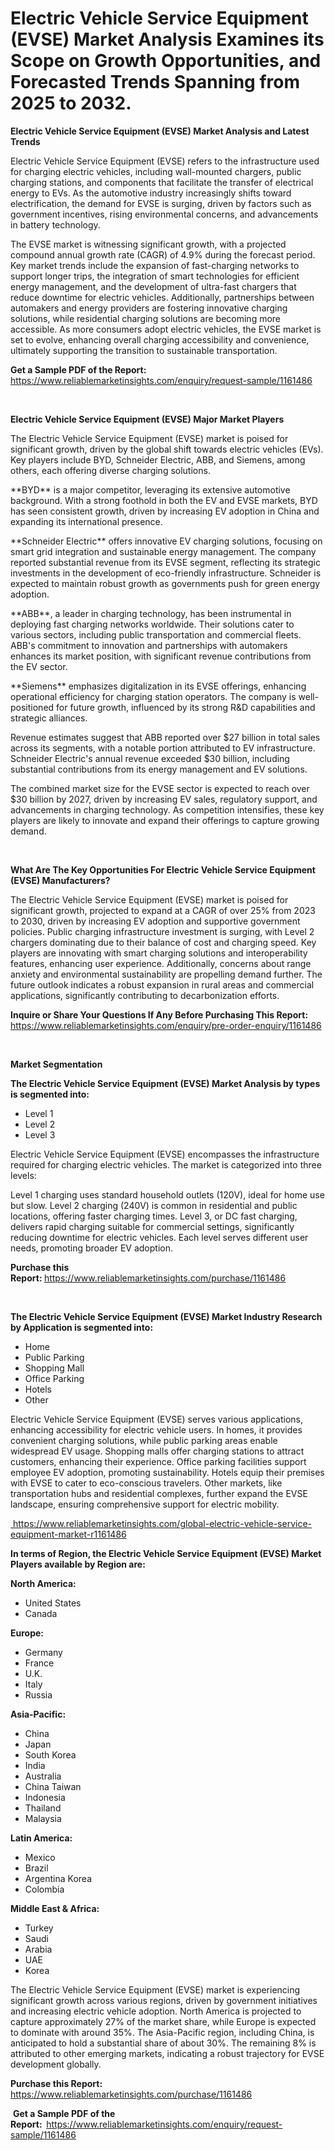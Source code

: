 <p><h1>Electric Vehicle Service Equipment (EVSE) Market Analysis Examines its Scope on Growth Opportunities, and Forecasted Trends Spanning from 2025 to 2032.</h1></p><p><strong>Electric Vehicle Service Equipment (EVSE) Market Analysis and Latest Trends</strong></p>
<p><p>Electric Vehicle Service Equipment (EVSE) refers to the infrastructure used for charging electric vehicles, including wall-mounted chargers, public charging stations, and components that facilitate the transfer of electrical energy to EVs. As the automotive industry increasingly shifts toward electrification, the demand for EVSE is surging, driven by factors such as government incentives, rising environmental concerns, and advancements in battery technology.</p><p>The EVSE market is witnessing significant growth, with a projected compound annual growth rate (CAGR) of 4.9% during the forecast period. Key market trends include the expansion of fast-charging networks to support longer trips, the integration of smart technologies for efficient energy management, and the development of ultra-fast chargers that reduce downtime for electric vehicles. Additionally, partnerships between automakers and energy providers are fostering innovative charging solutions, while residential charging solutions are becoming more accessible. As more consumers adopt electric vehicles, the EVSE market is set to evolve, enhancing overall charging accessibility and convenience, ultimately supporting the transition to sustainable transportation.</p></p>
<p><strong>Get a Sample PDF of the Report:&nbsp;</strong> <a href="https://www.reliablemarketinsights.com/enquiry/request-sample/1161486?utm_campaign=1938&utm_medium=2&utm_source=Github&utm_content=ia&utm_term=16042025&utm_id=electric-vehicle-service-equipment-evse">https://www.reliablemarketinsights.com/enquiry/request-sample/1161486</a></p>
<p>&nbsp;</p>
<p><strong>Electric Vehicle Service Equipment (EVSE) Major Market Players</strong></p>
<p><p>The Electric Vehicle Service Equipment (EVSE) market is poised for significant growth, driven by the global shift towards electric vehicles (EVs). Key players include BYD, Schneider Electric, ABB, and Siemens, among others, each offering diverse charging solutions.</p><p>**BYD** is a major competitor, leveraging its extensive automotive background. With a strong foothold in both the EV and EVSE markets, BYD has seen consistent growth, driven by increasing EV adoption in China and expanding its international presence.</p><p>**Schneider Electric** offers innovative EV charging solutions, focusing on smart grid integration and sustainable energy management. The company reported substantial revenue from its EVSE segment, reflecting its strategic investments in the development of eco-friendly infrastructure. Schneider is expected to maintain robust growth as governments push for green energy adoption.</p><p>**ABB**, a leader in charging technology, has been instrumental in deploying fast charging networks worldwide. Their solutions cater to various sectors, including public transportation and commercial fleets. ABB's commitment to innovation and partnerships with automakers enhances its market position, with significant revenue contributions from the EV sector.</p><p>**Siemens** emphasizes digitalization in its EVSE offerings, enhancing operational efficiency for charging station operators. The company is well-positioned for future growth, influenced by its strong R&D capabilities and strategic alliances.</p><p>Revenue estimates suggest that ABB reported over $27 billion in total sales across its segments, with a notable portion attributed to EV infrastructure. Schneider Electric's annual revenue exceeded $30 billion, including substantial contributions from its energy management and EV solutions.</p><p>The combined market size for the EVSE sector is expected to reach over $30 billion by 2027, driven by increasing EV sales, regulatory support, and advancements in charging technology. As competition intensifies, these key players are likely to innovate and expand their offerings to capture growing demand.</p></p>
<p>&nbsp;</p>
<p><strong>What Are The Key Opportunities For Electric Vehicle Service Equipment (EVSE) Manufacturers?</strong></p>
<p><p>The Electric Vehicle Service Equipment (EVSE) market is poised for significant growth, projected to expand at a CAGR of over 25% from 2023 to 2030, driven by increasing EV adoption and supportive government policies. Public charging infrastructure investment is surging, with Level 2 chargers dominating due to their balance of cost and charging speed. Key players are innovating with smart charging solutions and interoperability features, enhancing user experience. Additionally, concerns about range anxiety and environmental sustainability are propelling demand further. The future outlook indicates a robust expansion in rural areas and commercial applications, significantly contributing to decarbonization efforts.</p></p>
<p><strong>Inquire or Share Your Questions If Any Before Purchasing This Report:</strong> <a href="https://www.reliablemarketinsights.com/enquiry/pre-order-enquiry/1161486?utm_campaign=1938&utm_medium=2&utm_source=Github&utm_content=ia&utm_term=16042025&utm_id=electric-vehicle-service-equipment-evse">https://www.reliablemarketinsights.com/enquiry/pre-order-enquiry/1161486</a></p>
<p>&nbsp;</p>
<p><strong>Market Segmentation</strong></p>
<p><strong>The Electric Vehicle Service Equipment (EVSE) Market Analysis by types is segmented into:</strong></p>
<p><ul><li>Level 1</li><li>Level 2</li><li>Level 3</li></ul></p>
<p><p>Electric Vehicle Service Equipment (EVSE) encompasses the infrastructure required for charging electric vehicles. The market is categorized into three levels: </p><p>Level 1 charging uses standard household outlets (120V), ideal for home use but slow. Level 2 charging (240V) is common in residential and public locations, offering faster charging times. Level 3, or DC fast charging, delivers rapid charging suitable for commercial settings, significantly reducing downtime for electric vehicles. Each level serves different user needs, promoting broader EV adoption.</p></p>
<p><strong>Purchase this Report:&nbsp;</strong><a href="https://www.reliablemarketinsights.com/purchase/1161486?utm_campaign=1938&utm_medium=2&utm_source=Github&utm_content=ia&utm_term=16042025&utm_id=electric-vehicle-service-equipment-evse">https://www.reliablemarketinsights.com/purchase/1161486</a></p>
<p>&nbsp;</p>
<p><strong>The Electric Vehicle Service Equipment (EVSE) Market Industry Research by Application is segmented into:</strong></p>
<p><ul><li>Home</li><li>Public Parking</li><li>Shopping Mall</li><li>Office Parking</li><li>Hotels</li><li>Other</li></ul></p>
<p><p>Electric Vehicle Service Equipment (EVSE) serves various applications, enhancing accessibility for electric vehicle users. In homes, it provides convenient charging solutions, while public parking areas enable widespread EV usage. Shopping malls offer charging stations to attract customers, enhancing their experience. Office parking facilities support employee EV adoption, promoting sustainability. Hotels equip their premises with EVSE to cater to eco-conscious travelers. Other markets, like transportation hubs and residential complexes, further expand the EVSE landscape, ensuring comprehensive support for electric mobility.</p></p>
<p><a href="https://www.reliablemarketinsights.com/global-electric-vehicle-service-equipment-market-r1161486?utm_campaign=1938&utm_medium=2&utm_source=Github&utm_content=ia&utm_term=16042025&utm_id=electric-vehicle-service-equipment-evse">&nbsp;https://www.reliablemarketinsights.com/global-electric-vehicle-service-equipment-market-r1161486</a></p>
<p><strong>In terms of Region, the Electric Vehicle Service Equipment (EVSE) Market Players available by Region are:</strong></p>
<p>
    <p> <strong> North America: </strong>
        <ul>
            <li>United States</li>
            <li>Canada</li>
        </ul>
        </p> 
    <p> <strong> Europe: </strong>
        <ul>
            <li>Germany</li>
            <li>France</li>
            <li>U.K.</li>
            <li>Italy</li>
            <li>Russia</li>
        </ul>
        </p> 
    <p> <strong> Asia-Pacific: </strong>
        <ul>
            <li>China</li>
            <li>Japan</li>
            <li>South Korea</li>
            <li>India</li>
            <li>Australia</li>
            <li>China Taiwan</li>
            <li>Indonesia</li>
            <li>Thailand</li>
            <li>Malaysia</li>
        </ul>
        </p> 
    <p> <strong> Latin America: </strong>
        <ul>
            <li>Mexico</li>
            <li>Brazil</li>
            <li>Argentina Korea</li>
            <li>Colombia</li>
        </ul>
        </p> 
    <p> <strong> Middle East & Africa: </strong>
        <ul>
            <li>Turkey</li>
            <li>Saudi</li>
            <li>Arabia</li>
            <li>UAE</li>
            <li>Korea</li>
        </ul>
    </p>
    </p>
<p><p>The Electric Vehicle Service Equipment (EVSE) market is experiencing significant growth across various regions, driven by government initiatives and increasing electric vehicle adoption. North America is projected to capture approximately 27% of the market share, while Europe is expected to dominate with around 35%. The Asia-Pacific region, including China, is anticipated to hold a substantial share of about 30%. The remaining 8% is attributed to other emerging markets, indicating a robust trajectory for EVSE development globally.</p></p>
<p><strong>Purchase this Report: </strong><a href="https://www.reliablemarketinsights.com/purchase/1161486?utm_campaign=1938&utm_medium=2&utm_source=Github&utm_content=ia&utm_term=16042025&utm_id=electric-vehicle-service-equipment-evse">https://www.reliablemarketinsights.com/purchase/1161486</a></p>
<p>&nbsp;<strong>Get a Sample PDF of the Report:&nbsp;&nbsp;</strong><a href="https://www.reliablemarketinsights.com/enquiry/request-sample/1161486?utm_campaign=1938&utm_medium=2&utm_source=Github&utm_content=ia&utm_term=16042025&utm_id=electric-vehicle-service-equipment-evse">https://www.reliablemarketinsights.com/enquiry/request-sample/1161486</a></p>
<p><strong></strong></p>
<p><p></p><p></p><p></p></p>